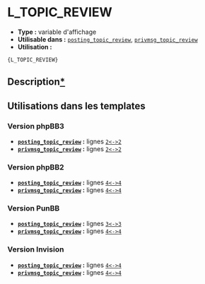# L_TOPIC_REVIEW
* __Type :__ variable d'affichage
* __Utilisable dans :__ [`posting_topic_review`](../tpl/posting_topic_review.md#readme), [`privmsg_topic_review`](../tpl/privmsg_topic_review.md#readme)
* __Utilisation :__

```html
{L_TOPIC_REVIEW}
```

## Description[*](https://fa-tvars.appspot.com/var/L_TOPIC_REVIEW)
## Utilisations dans les templates

### Version phpBB3
* __[`posting_topic_review`](../tpl/posting_topic_review.md#readme) :__ lignes [`2`](../src/prosilver/posting_topic_review.tpl#L2)[`<->`](../src/prosilver/posting_topic_review.tpl#L2-L2)[`2`](../src/prosilver/posting_topic_review.tpl#L2)
* __[`privmsg_topic_review`](../tpl/privmsg_topic_review.md#readme) :__ lignes [`2`](../src/prosilver/privmsg_topic_review.tpl#L2)[`<->`](../src/prosilver/privmsg_topic_review.tpl#L2-L2)[`2`](../src/prosilver/privmsg_topic_review.tpl#L2)

### Version phpBB2
* __[`posting_topic_review`](../tpl/posting_topic_review.md#readme) :__ lignes [`4`](../src/subsilver/posting_topic_review.tpl#L4)[`<->`](../src/subsilver/posting_topic_review.tpl#L4-L4)[`4`](../src/subsilver/posting_topic_review.tpl#L4)
* __[`privmsg_topic_review`](../tpl/privmsg_topic_review.md#readme) :__ lignes [`4`](../src/subsilver/privmsg_topic_review.tpl#L4)[`<->`](../src/subsilver/privmsg_topic_review.tpl#L4-L4)[`4`](../src/subsilver/privmsg_topic_review.tpl#L4)

### Version PunBB
* __[`posting_topic_review`](../tpl/posting_topic_review.md#readme) :__ lignes [`3`](../src/punbb/posting_topic_review.tpl#L3)[`<->`](../src/punbb/posting_topic_review.tpl#L3-L3)[`3`](../src/punbb/posting_topic_review.tpl#L3)
* __[`privmsg_topic_review`](../tpl/privmsg_topic_review.md#readme) :__ lignes [`4`](../src/punbb/privmsg_topic_review.tpl#L4)[`<->`](../src/punbb/privmsg_topic_review.tpl#L4-L4)[`4`](../src/punbb/privmsg_topic_review.tpl#L4)

### Version Invision
* __[`posting_topic_review`](../tpl/posting_topic_review.md#readme) :__ lignes [`4`](../src/invision/posting_topic_review.tpl#L4)[`<->`](../src/invision/posting_topic_review.tpl#L4-L4)[`4`](../src/invision/posting_topic_review.tpl#L4)
* __[`privmsg_topic_review`](../tpl/privmsg_topic_review.md#readme) :__ lignes [`4`](../src/invision/privmsg_topic_review.tpl#L4)[`<->`](../src/invision/privmsg_topic_review.tpl#L4-L4)[`4`](../src/invision/privmsg_topic_review.tpl#L4)


